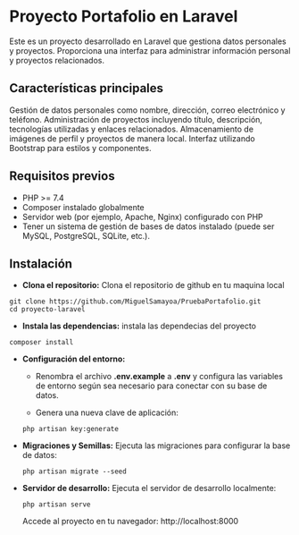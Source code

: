 # Proyecto Portafolio en Laravel
Este es un proyecto desarrollado en Laravel que gestiona datos personales y proyectos. Proporciona una interfaz para administrar información personal y proyectos relacionados.

## Características principales
Gestión de datos personales como nombre, dirección, correo electrónico y teléfono. Administración de proyectos incluyendo título, descripción, tecnologías utilizadas y enlaces relacionados.
Almacenamiento de imágenes de perfil y proyectos de manera local. Interfaz utilizando Bootstrap para estilos y componentes.

## Requisitos previos
- PHP >= 7.4
- Composer instalado globalmente
- Servidor web (por ejemplo, Apache, Nginx) configurado con PHP
- Tener un sistema de gestión de bases de datos instalado (puede ser MySQL, PostgreSQL, SQLite, etc.).  
  
## Instalación
- **Clona el repositorio:**
  Clona el repositorio de github en tu maquina local
```git bash
git clone https://github.com/MiguelSamayoa/PruebaPortafolio.git
cd proyecto-laravel
```

- **Instala las dependencias:**
    instala las dependecias del proyecto
```git bash
composer install
```

- **Configuración del entorno:**
    -  Renombra el archivo **.env.example** a **.env** y configura las variables de entorno según sea necesario para conectar con su base de datos.

    - Genera una nueva clave de aplicación:
    ```git bash
    php artisan key:generate
    ```

- **Migraciones y Semillas:**
    Ejecuta las migraciones para configurar la base de datos:
    ```git bash
    php artisan migrate --seed
    ```

- **Servidor de desarrollo:**
    Ejecuta el servidor de desarrollo localmente:
    ```git bash
    php artisan serve
    ```
    Accede al proyecto en tu navegador: http://localhost:8000

